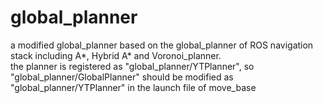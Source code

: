 # global_planner
a modified global_planner based on the global_planner of ROS navigation stack including A*, Hybrid A* and Voronoi_planner. <br>
the planner is registered as "global_planner/YTPlanner", so "global_planner/GlobalPlanner" should be modified as "global_planner/YTPlanner" in the launch file of move_base
